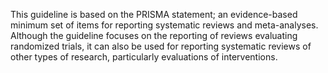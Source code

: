 This guideline is based on the PRISMA statement; an evidence-based minimum set of items for reporting systematic reviews and meta-analyses. Although the guideline focuses on the reporting of reviews evaluating randomized trials, it can also be used for reporting systematic reviews of other types of research, particularly evaluations of interventions.